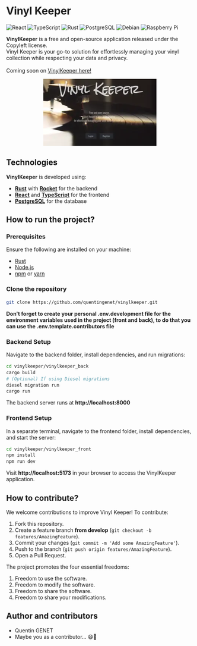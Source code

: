 
# Vinyl Keeper

![React](https://img.shields.io/badge/react-%2320232a.svg?style=for-the-badge&logo=react&logoColor=%2361DAFB)
![TypeScript](https://img.shields.io/badge/typescript-%23007ACC.svg?style=for-the-badge&logo=typescript&logoColor=white)
![Rust](https://img.shields.io/badge/Rust-000000?style=for-the-badge&logo=rust&logoColor=orange)
![PostgreSQL](https://img.shields.io/badge/PostgreSQL-316192?style=for-the-badge&logo=postgresql&logoColor=white)
![Debian](https://img.shields.io/badge/Debian-D70A53?style=for-the-badge&logo=debian&logoColor=white)
![Raspberry Pi](https://img.shields.io/badge/-RaspberryPi-C51A4A?style=for-the-badge&logo=Raspberry-Pi)

**VinylKeeper** is a free and open-source application released under the Copyleft license.
<br>Vinyl Keeper is your go-to solution for effortlessly managing your vinyl collection while respecting your data and privacy.
<br><br>Coming soon on [VinylKeeper here!](https://vinylkeeper.org/)

<p align="center">
  <a href="https://vinylkeeper.org/">
    <img src="https://github.com/quentingenet/vinylkeeper/blob/develop/vinylkeeper_preview.webp" alt="VinylKeeper preview">
  </a>
</p>


## Technologies

**VinylKeeper** is developed using:
- **[Rust](https://www.rust-lang.org)** with **[Rocket](https://rocket.rs)** for the backend
- **[React](https://reactjs.org)** and **[TypeScript](https://www.typescriptlang.org/)** for the frontend
- **[PostgreSQL](https://www.postgresql.org/)** for the database

## How to run the project?

### Prerequisites

Ensure the following are installed on your machine:

- [Rust](https://www.rust-lang.org)
- [Node.js](https://nodejs.org/)
- [npm](https://www.npmjs.com/) or [yarn](https://yarnpkg.com/)

### Clone the repository

```bash
git clone https://github.com/quentingenet/vinylkeeper.git
```
**Don't forget to create your personal .env.development file for the environment variables used in the project (front and back), to do that you can use the .env.template.contributors file**

### Backend Setup
Navigate to the backend folder, install dependencies, and run migrations:

```bash
cd vinylkeeper/vinylkeeper_back
cargo build
# (Optional) If using Diesel migrations
diesel migration run
cargo run
```
The backend server runs at **http://localhost:8000**

### Frontend Setup
In a separate terminal, navigate to the frontend folder, install dependencies, and start the server:

```bash
cd vinylkeeper/vinylkeeper_front
npm install
npm run dev
```
Visit **http://localhost:5173** in your browser to access the VinylKeeper application.

## How to contribute?

We welcome contributions to improve Vinyl Keeper! To contribute:

1. Fork this repository.
2. Create a feature branch **from develop** (`git checkout -b features/AmazingFeature`).
3. Commit your changes (`git commit -m 'Add some AmazingFeature'`).
4. Push to the branch (`git push origin features/AmazingFeature`).
5. Open a Pull Request.

The project promotes the four essential freedoms:
1. Freedom to use the software.
2. Freedom to modify the software.
3. Freedom to share the software.
4. Freedom to share your modifications.

## Author and contributors

- Quentin GENET
- Maybe you as a contributor... 😄🚀
